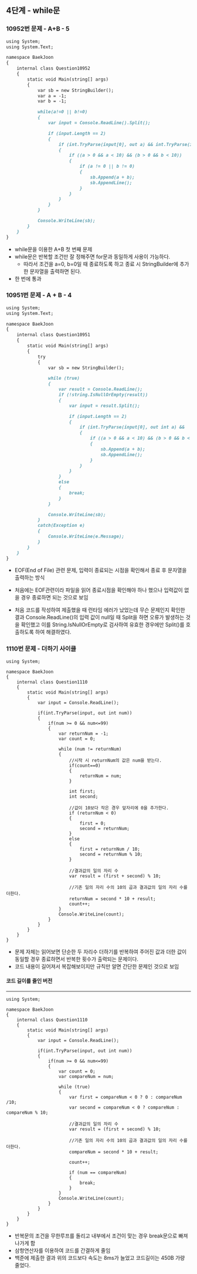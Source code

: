 ## 4단계 - while문

### 10952번 문제 - A+B - 5

``` markdown
using System;
using System.Text;

namespace BaekJoon
{
    internal class Question10952
    {
        static void Main(string[] args)
        {
            var sb = new StringBuilder();
            var a = -1;
            var b = -1;

            while(a!=0 || b!=0)
            {
                var input = Console.ReadLine().Split();

                if (input.Length == 2)
                {
                    if (int.TryParse(input[0], out a) && int.TryParse(input[1], out b))
                    {
                        if ((a > 0 && a < 10) && (b > 0 && b < 10))
                        {
                            if (a != 0 || b != 0)
                            {
                                sb.Append(a + b);
                                sb.AppendLine();
                            }
                        }
                    }
                }
            }

            Console.WriteLine(sb);
        }
    }
}
```

* while문을 이용한 A+B 첫 번째 문제
* while문은 반복할 조건만 잘 정해주면 for문과 동일하게 사용이 가능하다.
  * 따라서 조건을 a=0, b=0일 때 종료하도록 하고 종료 시 StringBuilder에 추가한 문자열을 출력하면 된다.
* 한 번에 통과

### 10951번 문제 -  A + B - 4

```markdown
using System;
using System.Text;

namespace BaekJoon
{
    internal class Question10951
    {
        static void Main(string[] args)
        {
            try
            {
                var sb = new StringBuilder();

                while (true)
                {
                    var result = Console.ReadLine();
                    if (!string.IsNullOrEmpty(result))
                    {
                        var input = result.Split();

                        if (input.Length == 2)
                        {
                            if (int.TryParse(input[0], out int a) && 			int.TryParse(input[1], out int b))
                            {
                                if ((a > 0 && a < 10) && (b > 0 && b < 10))
                                {
                                    sb.Append(a + b);
                                    sb.AppendLine();
                                }
                            }
                        }
                    }
                    else
                    {
                        break;
                    }
                }

                Console.WriteLine(sb);
            }
            catch(Exception e)
            {
                Console.WriteLine(e.Message);
            }
        }
    }
}
```

* EOF(End of File) 관련 문제, 입력이 종료되는 시점을 확인해서 종료 후 문자열을 출력하는 방식

* 처음에는 EOF관련이라 파일을 읽어 종료시점을 확인해야 하나 했으나 입력값이 없을 경우 종료하면 되는 것으로 보임

* 처음 코드를 작성하여 제출했을 때 런타임 에러가 났었는데 무슨 문제인지 확인한 결과 Console.ReadLine()의 입력 값이 null일 때 Split을 하면 오류가 발생하는 것을 확인했고 이를 String.IsNullOrEmpty로 검사하여 유효한 경우에만 Split()를 호출하도록 하여 해결하였다.

  

### 1110번 문제 - 더하기 사이클

```
using System;

namespace BaekJoon
{
    internal class Question1110
    {
        static void Main(string[] args)
        {
            var input = Console.ReadLine();

            if(int.TryParse(input, out int num))
            {
                if(num >= 0 && num<=99)
                {
                    var returnNum = -1;
                    var count = 0;

                    while (num != returnNum)
                    {
                        //시작 시 returnNum의 값은 num을 받는다.
                        if(count==0)
                        {
                            returnNum = num;
                        }

                        int first;
                        int second;

                        //값이 10보다 작은 경우 앞자리에 0을 추가한다.
                        if (returnNum < 0)
                        {
                            first = 0;
                            second = returnNum;
                        }
                        else
                        {
                            first = returnNum / 10;
                            second = returnNum % 10;
                        }

                        //결과값의 일의 자리 수
                        var result = (first + second) % 10;

                        //기존 일의 자리 수의 10의 곱과 결과값의 일의 자리 수를 더한다.
                        returnNum = second * 10 + result;
                        count++;
                    }
                    Console.WriteLine(count);
                } 
            }
        }
    }
}
```

* 문제 자체는 읽어보면 단순한 두 자리수 더하기를 반복하여 주어진 값과 더한 값이 동일할 경우 종료하면서 반복한 횟수가 출력되는 문제이다.
* 코드 내용이 길어져서 복잡해보이지만 규칙만 알면 간단한 문제인 것으로 보임



#### 코드 길이를 줄인 버전

------



```
using System;

namespace BaekJoon
{
    internal class Question1110
    {
        static void Main(string[] args)
        {
            var input = Console.ReadLine();

            if(int.TryParse(input, out int num))
            {
                if(num >= 0 && num<=99)
                {
                    var count = 0;
                    var compareNum = num;

                    while (true)
                    {
                        var first = compareNum < 0 ? 0 : compareNum /10;
                        var second = compareNum < 0 ? compareNum : compareNum % 10;

                        //결과값의 일의 자리 수
                        var result = (first + second) % 10;

                        //기존 일의 자리 수의 10의 곱과 결과값의 일의 자리 수를 더한다.
                        compareNum = second * 10 + result;

                        count++;

                        if (num == compareNum)
                        {
                            break;
                        }
                    }
                    Console.WriteLine(count);
                } 
            }
        }
    }
}
```

* 반복문의 조건을 무한루프를 돌리고 내부에서 조건이 맞는 경우 break문으로 빠져나가게 함
* 삼항연산자를 이용하여 코드를 간결하게 줄임
* 백준에 제출한 결과 위의 코드보다 속도는 8ms가 늘었고  코드길이는 450B 가량 줄었다.

